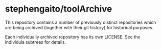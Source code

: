 # stephengaito/toolArchive

This repository contains a number of previously distinct repositories
which are being archived (together with their git history) for historical
purposes.

Each individually archived repository has its own LICENSE. See the
individula subtrees for details.
